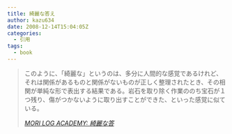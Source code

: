 ```yaml
---
title: 綺麗な答え
author: kazu634
date: 2008-12-14T15:04:05Z
categories:
  - 引用
tags:
  - book
---
```

<div class="section">
<blockquote title="MORI LOG ACADEMY" cite="http://blog.mf-davinci.com/mori_log/archives/2008/12/post_2285.php">
<p>
      このように、「綺麗な」というのは、多分に人間的な感覚であるけれど、それは関係があるものと関係がないものが正しく整理されたとき、その相関が単純な形で表出する結果である。岩石を取り除く作業ののち宝石が１つ残り、傷がつかないように取り出すことができた、といった感覚に似ている。
</p>

<p>
<cite><a href="http://blog.mf-davinci.com/mori_log/archives/2008/12/post_2285.php" onclick="__gaTracker('send', 'event', 'outbound-article', 'http://blog.mf-davinci.com/mori_log/archives/2008/12/post_2285.php', 'MORI LOG ACADEMY: 綺麗な答');" target="_blank">MORI LOG ACADEMY: 綺麗な答</a></cite>
</p>
</blockquote>
</div>
